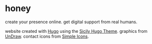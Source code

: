 # honey
 
create your presence online. get digital support from real humans.

website created with [Hugo](https://gohugo.io/) using the [Sicily Hugo Theme](https://github.com/cristianmarint/sicily-hugo-theme). graphics from [UnDraw](https://undraw.co/illustrations). contact icons from [Simple Icons](https://simpleicons.org/).


